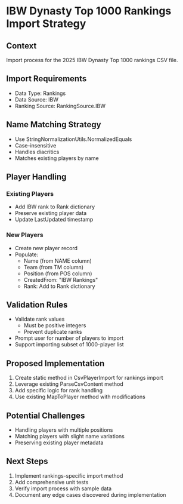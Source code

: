 # IBW Dynasty Top 1000 Rankings Import Strategy

## Context
Import process for the 2025 IBW Dynasty Top 1000 rankings CSV file.

## Import Requirements
- Data Type: Rankings
- Data Source: IBW
- Ranking Source: RankingSource.IBW

## Name Matching Strategy
- Use StringNormalizationUtils.NormalizedEquals
- Case-insensitive
- Handles diacritics
- Matches existing players by name

## Player Handling
### Existing Players
- Add IBW rank to Rank dictionary
- Preserve existing player data
- Update LastUpdated timestamp

### New Players
- Create new player record
- Populate:
  * Name (from NAME column)
  * Team (from TM column)
  * Position (from POS column)
  * CreatedFrom: "IBW Rankings"
  * Rank: Add to Rank dictionary

## Validation Rules
- Validate rank values
  * Must be positive integers
  * Prevent duplicate ranks
- Prompt user for number of players to import
- Support importing subset of 1000-player list

## Proposed Implementation
1. Create static method in CsvPlayerImport for rankings import
2. Leverage existing ParseCsvContent method
3. Add specific logic for rank handling
4. Use existing MapToPlayer method with modifications

## Potential Challenges
- Handling players with multiple positions
- Matching players with slight name variations
- Preserving existing player metadata

## Next Steps
1. Implement rankings-specific import method
2. Add comprehensive unit tests
3. Verify import process with sample data
4. Document any edge cases discovered during implementation
